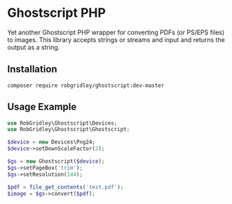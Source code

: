 # Ghostscript PHP

Yet another Ghostscript PHP wrapper for converting PDFs (or PS/EPS files) to images. This library accepts strings or streams and input and returns the output as a string.

## Installation

```
composer require robgridley/ghostscript:dev-master
```

## Usage Example

```php
use RobGridley\Ghostscript\Devices;
use RobGridley\Ghostscript\Ghostscript;

$device = new Devices\Png24;
$device->setDownScaleFactor(2);

$gs = new Ghostscript($device);
$gs->setPageBox('trim');
$gs->setResolution(144);

$pdf = file_get_contents('test.pdf');
$image = $gs->convert($pdf);
```
